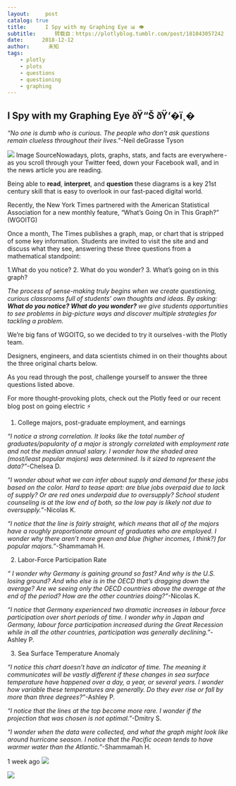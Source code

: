 ```yaml
---
layout:     post
catalog: true
title:      I Spy with my Graphing Eye 📊 👁️
subtitle:      转载自：https://plotlyblog.tumblr.com/post/181043057242
date:      2018-12-12
author:      未知
tags:
    - plotly
    - plots
    - questions
    - questioning
    - graphing
---
```


## I Spy with my Graphing Eye ðŸ“Š ðŸ‘�ï¸�

*“No one is dumb who is curious. The people who don’t ask questions remain clueless throughout their lives.”*-Neil deGrasse Tyson


![](https://i.imgur.com/CKM6fqP.png)
Image SourceNowadays, plots, graphs, stats, and facts are everywhere - as you scroll through your Twitter feed, down your Facebook wall, and in the news article you are reading.


Being able to **read**, **interpret**, and **question** these diagrams is a key 21st century skill that is easy to overlook in our fast-paced digital world.


Recently, the New York Times partnered with the American Statistical Association for a new monthly feature, “What’s Going On in This Graph?” (WGOITG)


Once a month, The Times publishes a graph, map, or chart that is stripped of some key information. Students are invited to visit the site and and discuss what they see, answering these three questions from a mathematical standpoint:


1.What do you notice?
2. What do you wonder?
3. What’s going on in this graph?


*The process of sense-making truly begins when we create questioning, curious classrooms full of students’ own thoughts and ideas. By asking: **What do you notice? What do you wonder?** we give students opportunities to see problems in big-picture ways and discover multiple strategies for tackling a problem.*

We’re big fans of WGOITG, so we decided to try it ourselves - with the Plotly team.


Designers, engineers, and data scientists chimed in on their thoughts about the three original charts below.


As you read through the post, challenge yourself to answer the three questions listed above.


For more thought-provoking plots, check out the Plotly feed or our recent blog post on going electric ⚡


1. College majors, post-graduate employment, and earnings

*“I notice a strong correlation. It looks like the total number of graduates/popularity of a major is strongly correlated with employment rate and not the median annual salary. I wonder how the shaded area (most/least popular majors) was determined. Is it sized to represent the data?”*-Chelsea D.


*“I wonder about what we can infer about supply and demand for these jobs based on the color. Hard to tease apart: are blue jobs overpaid due to lack of supply? Or are red ones underpaid due to oversupply? School student counseling is at the low end of both, so the low pay is likely not due to oversupply.”*-Nicolas K.


*“I notice that the line is fairly straight, which means that all of the majors have a roughly proportionate amount of graduates who are employed. I wonder why there aren’t more green and blue (higher incomes, I think?) for popular majors.”*-Shammamah H.


2. Labor-Force Participation Rate

*“ I wonder why Germany is gaining ground so fast? And why is the U.S. losing ground? And who else is in the OECD that’s dragging down the average? Are we seeing only the OECD countries above the average at the end of the period? How are the other countries doing?”*-Nicolas K.


*“I notice that Germany experienced two dramatic increases in labour force participation over short periods of time. I wonder why in Japan and Germany, labour force participation increased during the Great Recession while in all the other countries, participation was generally declining.”*-Ashley P.


3. Sea Surface Temperature Anomaly

*“I notice this chart doesn’t have an indicator of time. The meaning it communicates will be vastly different if these changes in sea surface temperature have happened over a day, a year, or several years. I wonder how variable these temperatures are generally. Do they ever rise or fall by more than three degrees?”*-Ashley P.


*“I notice that the lines at the top become more rare. I wonder if the projection that was chosen is not optimal.”*-Dmitry S.


*“I wonder when the data were collected, and what the graph might look like around hurricane season. I notice that the Pacific ocean tends to have warmer water than the Atlantic.”*-Shammamah H.



1 week ago
![](https://px.srvcs.tumblr.com/impixu?T=1545339413&J=eyJ0eXBlIjoidXJsIiwidXJsIjoiaHR0cDovL3Bsb3RseWJsb2cudHVtYmxyLmNvbS9wb3N0LzE4MTA0MzA1NzI0Mi9pLXNweS13aXRoLW15LWdyYXBoaW5nLWV5ZSIsInJlcXR5cGUiOjAsInJvdXRlIjoiL3Bvc3QvOmlkLzpzdW1tYXJ5Iiwibm9zY3JpcHQiOjF9&U=LMJBIIOIIE&K=3109214784f3edf8ece80caa556473fad6f59831be6942bc2346281999a07a9d&R=)

![](https://px.srvcs.tumblr.com/impixu?T=1545339413&J=eyJ0eXBlIjoicG9zdCIsInVybCI6Imh0dHA6Ly9wbG90bHlibG9nLnR1bWJsci5jb20vcG9zdC8xODEwNDMwNTcyNDIvaS1zcHktd2l0aC1teS1ncmFwaGluZy1leWUiLCJyZXF0eXBlIjowLCJyb3V0ZSI6Ii9wb3N0LzppZC86c3VtbWFyeSIsInBvc3RzIjpbeyJwb3N0aWQiOiIxODEwNDMwNTcyNDIiLCJibG9naWQiOiIxNDY0NDA3MjAiLCJzb3VyY2UiOjMzfV0sIm5vc2NyaXB0IjoxfQ==&U=JCOFPELINF&K=c0e6f96ed78ccfedbc995c3b3ab7b3126e64bc352d3fd6a837ecac08301b3612&R=)

